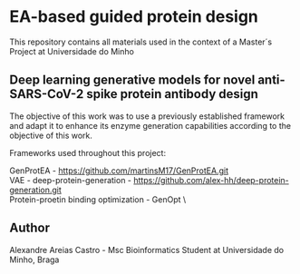 # EA-based guided protein design

This repository contains all materials used in the context of a Master´s Project at Universidade do Minho

## Deep learning generative models for novel anti-SARS-CoV-2 spike protein antibody design

The objective of this work was to use a previously established framework and adapt it to enhance its enzyme generation capabilities according to the objective of this work.

Frameworks used throughout this project:

GenProtEA - https://github.com/martinsM17/GenProtEA.git \
VAE - deep-protein-generation - https://github.com/alex-hh/deep-protein-generation.git \
Protein-proetin binding optimization - GenOpt \

## Author

Alexandre Areias Castro - Msc Bioinformatics Student at Universidade do Minho, Braga
